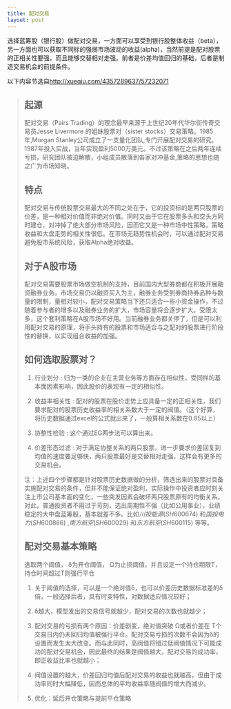 ```yaml
---
title: 配对交易
layout: post
---
```


选择蓝筹股（银行股）做配对交易，一方面可以享受到银行股整体收益（beta），另一方面也可以获取不同标的强弱市场波动的收益(alpha)，当然前提是配对股票的正相关性要强，而且能够交替相对走强。前者是价差均值回归的基础，后者是制造交易机会的前提条件。

以下内容节选自<http://xueqiu.com/4357289637/57232071>

> ## 起源
> 
> 配对交易（Pairs Trading）的理念最早来源于上世纪20年代华尔街传奇交易员Jesse Livermore 的姐妹股票对（sister stocks）交易策略。1985年,Morgan Stanley公司成立了一支量化团队,专门开展配对交易的研究。1987年投入实战，当年实现盈利5000万美元。不过该策略在之后两年连续亏损，研究团队被迫解散，小组成员散落到各家对冲基金,策略的思想也随之广为市场知晓。
> 
> ## 特点
> 
> 配对交易与传统股票交易最大的不同之处在于，它的投资标的是两只股票的价差，是一种相对价值而非绝对价值。同时又由于它在股票多头和空头方同时建仓，对冲掉了绝大部分市场风险，因而它又是一种市场中性策略，策略收益和大盘走势的相关性很低。在市场无趋势性机会时，可以通过配对交易避免股市系统风险，获取Alpha绝对收益。
> 
> ## 对于A股市场
> 
> 配对交易需要股票市场做空机制的支持，目前国内大型券商都在积极开展融资融券业务。市场交易仍以融资买入为主，融券业务受到券商持券品种与数量的限制，量相对较小，配对交易策略当下还只适合一些小资金操作，不过随着参与者的增多以及融券业务的扩大，市场容量将会逐步扩大。受限太多，这个套利策略在A股市场不好用。当前融券业务都关停了，但是可以利用配对交易的原理，将手头持有的股票和市场适合与之配对的股票进行阶段性的替换，以实现组合收益的加强。
> 
> ## 如何选取股票对？
> 
> 1. 行业划分
>    : 归为一类的企业在主营业务等方面存在相似性，受同样的基本面因素影响，因此股价的表现有一定的相似性。
> 
> 2. 收益率相关性
>    : 配对的股票在股价走势上应具备一定的正相关性，我们要求配对的股票历史收益率的相关系数大于一定的阀值。（这个好算，将历史数据通过excel的公式就出来了，一般算相关系数在0.85以上）
> 
> 3. 协整性检验
>    : 这个通过EG两步法可以算出来。
> 
> 4. 价差形态过滤
>    : 对于满足协整关系的两只股票，进一步要求价差回复到均值的速度要足够快，两只股票最好是交替相对走强，这样会有更多的交易机会。
> 
> 注：上述四个步骤都是针对股票历史数据做的分析，筛选出来的股票对具备实施配对交易的条件，但并不能保证绝对盈利，实际操作中投资者应时刻关注上市公司基本面的变化，一些突发因素会破坏两只股票原有的均衡关系。对此，普通投资者不用过于苛刻，选出周期性不强（比如公用事业），业绩稳定的大中盘蓝筹股，基本就差不多。比如$川投能源(SH600674)$  和$国投电力(SH600886)$  ,$南方航空(SH600029)$  和$东方航空(SH600115)$  等等。
> 
> ## 配对交易基本策略
> 
> 选取两个阈值， δ为开仓阈值， Ω为止损阈值。并且设定一个持仓期限T，持仓时间超过T则强行平仓
> 
> 1. 关于阈值的选择，可以是一个绝对值δ，也可以价差历史数据标准差的δ倍，一般选择后者，具有时变特性，对数据适应情况较好；
> 
> 2. δ越大，模型发出的交易信号就越少，配对交易的次数也就越少；
> 
> 3. 配对交易的亏损有两个原因：价差剧变，绝对值突破 Ω或者价差在 T个交易日内仍未回归均值被强行平仓。配对交易亏损的次数不会因为δ的设置而发生太大改变。而与此同时，高阀值将错过低阀值情况下可能成功的配对交易机会，因此最终的结果是阀值越大，配对交易的成功率，即正收益比率也就越小；
> 
> 4. 阀值设置的越大，价差回归均值后配对交易的收益也就越高，但由于成功率同时大幅降低，因而总体的平均收益率随阀值的增大而减少。
> 
> 5. 优化：延后开仓策略与提前平仓策略
